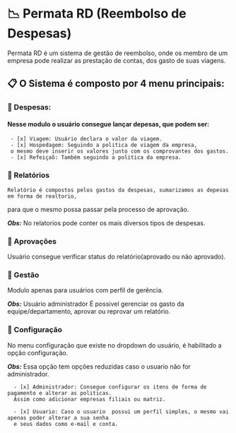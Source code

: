 # :chart_with_downwards_trend: Permata RD (Reembolso de Despesas)

 Permata RD é um sistema de gestão de reembolso, onde os membro de um empresa pode realizar as prestação de contas,
dos gasto de suas viagens.

 ## :clipboard: O Sistema é composto por 4 menu principais:
  
 ### :pushpin:  Despesas:

  #### Nesse modulo o usuário consegue lançar depesas, que podem ser:

     - [x] Viagem: Usuário declara o valor da viagem.
     - [x] Hospedagem: Seguindo a politica de viagem da empresa, 
     o mesmo deve inserir os valores junto com os comprovantes dos gastos.
     - [x] Refeiçaõ: Também seguindo a politica da empresa.

### :pushpin:  Relatórios

    Relatório é compostos pelos gastos da despesas, sumarizamos as depesas em forma de realtorio,
   para que o mesmo possa passar pela processo de aprovação.

  _**Obs:**_  No relatorios pode conter os mais diversos tipos de despesas.

### :pushpin:  Aprovações

  Usuário consegue verificar status do relatório(aprovado ou não aprovado).  

### :pushpin:  Gestão

  Modulo apenas para usuários com perfil de gerência.
  
  _**Obs:**_  Usuário administrador
  É possivel gerenciar os gasto da equipe/departamento, aprovar ou reprovar um relatório.   

### :pushpin:  Configuração

  No menu configuração que existe no dropdown do usuário, é habilitado a opção configuração. 
  
  _**Obs:**_  Essa opção tem opções reduzidas caso o usuario não for administrador.

      - [x] Administrador: Consegue configurar os itens de forma de pagamento e alterar as politicas. 
      Assim como adicionar empresas filiais ou matriz.

      - [x] Usuario: Caso o usuario  possui um perfil simples, o mesmo vai apenas poder alterar a sua senha 
      e seus dados como e-mail e conta.
     
   
